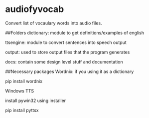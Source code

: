audiofyvocab
============

Convert list of vocaulary words into audio files.

##Folders
dictionary: module to get definitions/examples of english

ttsengine: module to convert sentences into speech output

output: used to store output files that the program generates

docs: contain some design level stuff and documentation

##Necessary packages
Wordnix: if you using it as a dictionary

pip install wordnix

Windows TTS

install pywin32 using installer

pip install pyttsx
